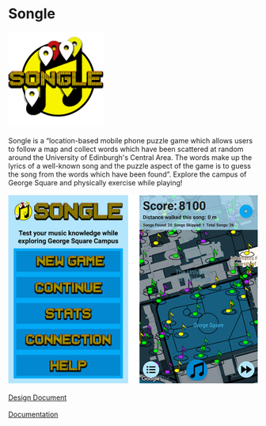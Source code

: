 # Songle
![logo](https://github.com/iamstelios/Songle/blob/master/songle%20logo%20v4.2.png?raw=true)
<br />
<br />
Songle is a “location-based mobile phone puzzle game which allows users to follow a map and collect words which have been scattered at random around the University of Edinburgh's Central Area. The words make up the lyrics of a well-known song and the puzzle aspect of the game is to guess the song from the words which have been found”. Explore the campus of George Square and physically exercise while playing!
<br />
<br />
![screens](https://github.com/iamstelios/Songle/blob/master/Songle_screens.png?raw=true)
<br />
<br />
[Design Document](https://github.com/iamstelios/Songle/blob/master/design.pdf)
<br />
<br />
[Documentation](https://github.com/iamstelios/Songle/blob/master/Documentation.pdf)
<br />
<br />
